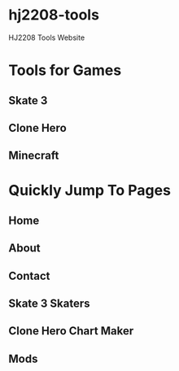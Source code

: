 # hj2208-tools
HJ2208 Tools Website

# Tools for Games #
## Skate 3 ##
## Clone Hero ##
## Minecraft ##

# Quickly Jump To Pages
## Home ##
## About ##
## Contact ##

## Skate 3 Skaters ##
## Clone Hero Chart Maker ##
## Mods ##
